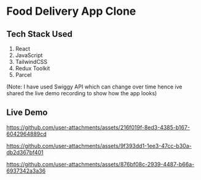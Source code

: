 # Food Delivery App Clone

## Tech Stack Used

1. React
2. JavaScript
3. TailwindCSS
4. Redux Toolkit
5. Parcel

(Note: I have used Swiggy API which can change over time hence ive shared the live demo recording to show how the app looks)
## Live Demo


https://github.com/user-attachments/assets/216f019f-8ed3-4385-b167-6042964889cd



https://github.com/user-attachments/assets/9f393dd1-1ee3-47cc-b30a-db2d367bf401




https://github.com/user-attachments/assets/876bf08c-2939-4487-b66a-6937342a3a36






